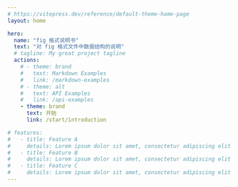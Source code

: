```yaml
---
# https://vitepress.dev/reference/default-theme-home-page
layout: home

hero:
  name: "fig 格式说明书"
  text: "对 fig 格式文件中数据结构的说明"
  # tagline: My great project tagline
  actions:
    # - theme: brand
    #   text: Markdown Examples
    #   link: /markdown-examples
    # - theme: alt
    #   text: API Examples
    #   link: /api-examples
    - theme: brand
      text: 开始
      link: /start/introduction

# features:
#   - title: Feature A
#     details: Lorem ipsum dolor sit amet, consectetur adipiscing elit
#   - title: Feature B
#     details: Lorem ipsum dolor sit amet, consectetur adipiscing elit
#   - title: Feature C
#     details: Lorem ipsum dolor sit amet, consectetur adipiscing elit
---
```


